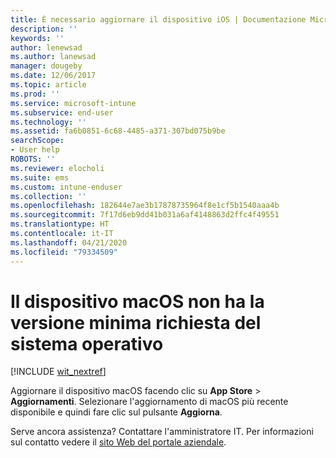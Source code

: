 ```yaml
---
title: È necessario aggiornare il dispositivo iOS | Documentazione Microsoft
description: ''
keywords: ''
author: lenewsad
ms.author: lanewsad
manager: dougeby
ms.date: 12/06/2017
ms.topic: article
ms.prod: ''
ms.service: microsoft-intune
ms.subservice: end-user
ms.technology: ''
ms.assetid: fa6b0851-6c68-4485-a371-307bd075b9be
searchScope:
- User help
ROBOTS: ''
ms.reviewer: elocholi
ms.suite: ems
ms.custom: intune-enduser
ms.collection: ''
ms.openlocfilehash: 182644e7ae3b17878735964f8e1cf5b1540aaa4b
ms.sourcegitcommit: 7f17d6eb9dd41b031a6af4148863d2ffc4f49551
ms.translationtype: HT
ms.contentlocale: it-IT
ms.lasthandoff: 04/21/2020
ms.locfileid: "79334509"
---
```

# <a name="your-macos-device-doesnt-have-the-required-minimum-operating-system-version"></a>Il dispositivo macOS non ha la versione minima richiesta del sistema operativo

[!INCLUDE [wit_nextref](includes/end-user-os-update-guidance.md)]

Aggiornare il dispositivo macOS facendo clic su **App Store** > **Aggiornamenti**. Selezionare l'aggiornamento di macOS più recente disponibile e quindi fare clic sul pulsante **Aggiorna**.

Serve ancora assistenza? Contattare l'amministratore IT. Per informazioni sul contatto vedere il [sito Web del portale aziendale](https://go.microsoft.com/fwlink/?linkid=2010980).
